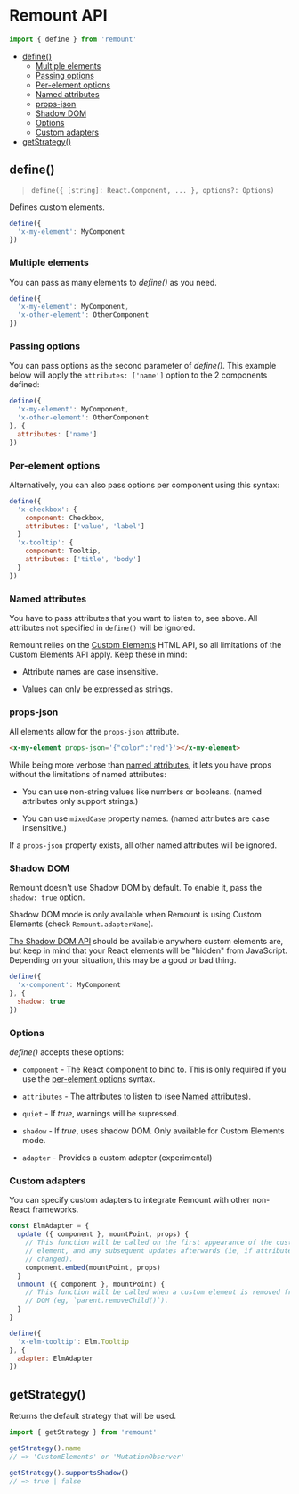 # Remount API

```js
import { define } from 'remount'
```

<!-- TOC depthFrom:2 depthTo:6 withLinks:1 updateOnSave:1 orderedList:0 -->

- [define()](#define)
	- [Multiple elements](#multiple-elements)
	- [Passing options](#passing-options)
	- [Per-element options](#per-element-options)
	- [Named attributes](#named-attributes)
	- [props-json](#props-json)
	- [Shadow DOM](#shadow-dom)
	- [Options](#options)
	- [Custom adapters](#custom-adapters)
- [getStrategy()](#getstrategy)

<!-- /TOC -->

## define()

> `define({ [string]: React.Component, ... }, options?: Options)`

Defines custom elements.

```js
define({
  'x-my-element': MyComponent
})
```

### Multiple elements

You can pass as many elements to _define()_ as you need.

```js
define({
  'x-my-element': MyComponent,
  'x-other-element': OtherComponent
})
```

### Passing options

You can pass options as the second parameter of _define()_. This example below will apply the `attributes: ['name']` option to the 2 components defined:

```js
define({
  'x-my-element': MyComponent,
  'x-other-element': OtherComponent
}, {
  attributes: ['name']
})
```

### Per-element options

Alternatively, you can also pass options per component using this syntax:

```js
define({
  'x-checkbox': {
    component: Checkbox,
    attributes: ['value', 'label']
  }
  'x-tooltip': {
    component: Tooltip,
    attributes: ['title', 'body']
  }
})
```

### Named attributes

You have to pass attributes that you want to listen to, see above. All attributes not specified in `define()` will be ignored.

Remount relies on the [Custom Elements](https://developer.mozilla.org/en-US/docs/Web/Web_Components/Using_custom_elements) HTML API, so all limitations of the Custom Elements API apply. Keep these in mind:

- Attribute names are case insensitive.

- Values can only be expressed as strings.

### props-json

All elements allow for the `props-json` attribute.

```html
<x-my-element props-json='{"color":"red"}'></x-my-element>
```

While being more verbose than [named attributes](#named-attributes), it lets you have props without the limitations of named attributes:

- You can use non-string values like numbers or booleans. (named attributes only support strings.)

- You can use `mixedCase` property names. (named attributes are case insensitive.)

If a `props-json` property exists, all other named attributes will be ignored.

### Shadow DOM

Remount doesn't use Shadow DOM by default. To enable it, pass the `shadow: true` option.

Shadow DOM mode is only available when Remount is using Custom Elements (check `Remount.adapterName`).

[The Shadow DOM API](https://developer.mozilla.org/en-US/docs/Web/Web_Components/Using_shadow_DOM) should be available anywhere custom elements are, but keep in mind that your React elements will be "hidden" from JavaScript. Depending on your situation, this may be a good or bad thing.

```js
define({
  'x-component': MyComponent
}, {
  shadow: true
})
```

### Options

_define()_ accepts these options:

- `component` - The React component to bind to. This is only required if you use the [per-element options](#per-element-options) syntax.

- `attributes` - The attributes to listen to (see [Named attributes](#named-attributes)).

- `quiet` - If _true_, warnings will be supressed.

- `shadow` - If _true_, uses shadow DOM. Only available for Custom Elements mode.

- `adapter` - Provides a custom adapter (experimental)

### Custom adapters

You can specify custom adapters to integrate Remount with other non-React frameworks.

```js
const ElmAdapter = {
  update ({ component }, mountPoint, props) {
    // This function will be called on the first appearance of the custom
    // element, and any subsequent updates afterwards (ie, if attributes were
    // changed).
    component.embed(mountPoint, props)
  }
  unmount ({ component }, mountPoint) {
    // This function will be called when a custom element is removed from the
    // DOM (eg, `parent.removeChild()`).
  }
}
```

```js
define({
  'x-elm-tooltip': Elm.Tooltip
}, {
  adapter: ElmAdapter
})
```

## getStrategy()

Returns the default strategy that will be used.

```js
import { getStrategy } from 'remount'
```

```js
getStrategy().name
// => 'CustomElements' or 'MutationObserver'

getStrategy().supportsShadow()
// => true | false
```

